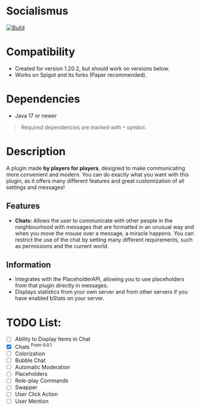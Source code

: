 # Socialismus

[![Build](https://github.com/whereareiam/Socialismus/actions/workflows/maven-publish.yml/badge.svg)](https://github.com/whereareiam/Socialismus/actions/workflows/maven-publish.yml)

# Compatibility

- Created for version 1.20.2, but should work on versions below.
- Works on Spigot and its forks (Paper recommended).

# Dependencies

- Java 17 or newer

> Required dependencies are marked with ```*``` symbol.

# Description

A plugin made **by players for players**, designed to make communicating more convenient and modern. You can do exactly
what
you want with this plugin, as it offers many different features and great customization of all settings and messages!

## Features

- **Chats:** Allows the user to communicate with other people in the neighbourhood with messages that are formatted in
  an unusual way and when you move the mouse over a message, a miracle happens. You can restrict the use of the chat by
  setting many different requirements, such as permissions and the current world.

## Information

- Integrates with the PlaceholderAPI, allowing you to use placeholders from that plugin directly in messages.
- Displays statistics from your own server and from other servers if you have enabled bStats on your server.

# TODO List:

- [ ] Ability to Display Items in Chat
- [x] Chats <sup>From 0.0.1
- [ ] Colorization
- [ ] Bubble Chat
- [ ] Automatic Moderation
- [ ] Placeholders
- [ ] Role-play Commands
- [ ] Swapper
- [ ] User Click Action
- [ ] User Mention
